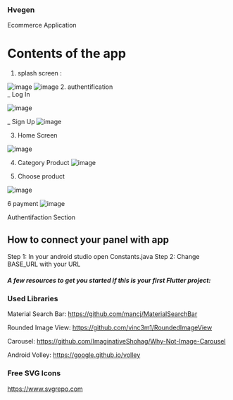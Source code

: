 ### Hvegen
Ecommerce Application

# Contents of the app

1. splash screen :

![image](https://user-images.githubusercontent.com/104470002/210889850-64f4c6ee-e70f-447e-97a8-85bfbaf14c67.png)
![image](https://user-images.githubusercontent.com/104470002/210891208-e4d10473-ffb6-484a-b8ef-940c40607b92.png)
2. authentification <br />
_ Log In

![image](https://user-images.githubusercontent.com/104470002/210896473-d96f7c9b-6b78-483e-acca-e5396733a753.png)

_ Sign Up
![image](https://user-images.githubusercontent.com/104470002/210896317-d74b43a5-7def-4659-bd91-10ac3b57b397.png)

3. Home Screen

![image](https://user-images.githubusercontent.com/104470002/210896790-153a134f-e7b5-4360-9799-9483f642d7c4.png)

4. Category Product
![image](https://user-images.githubusercontent.com/104470002/210897101-7d26ce42-3810-4866-8f54-7083c6094222.png)


5. Choose product

![image](https://user-images.githubusercontent.com/104470002/210897453-e13aaafd-7f66-4cab-94c6-4c5840d8038b.png)

6 payment
![image](https://user-images.githubusercontent.com/104470002/210897578-9eb0c52d-45a0-4f0f-aee7-9265af7fd476.png)







Authentifaction Section

## How to connect your panel with app <br />
Step 1: In your android studio open Constants.java
Step 2: Change BASE_URL with your URL


##### A few resources to get you started if this is your first Flutter project:



### Used Libraries
Material Search Bar: https://github.com/mancj/MaterialSearchBar

Rounded Image View: https://github.com/vinc3m1/RoundedImageView

Carousel: https://github.com/ImaginativeShohag/Why-Not-Image-Carousel

Android Volley: https://google.github.io/volley


### Free SVG Icons
https://www.svgrepo.com

